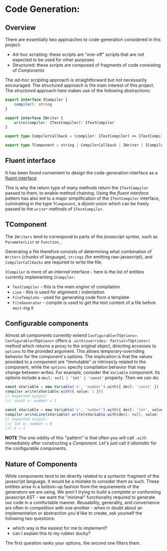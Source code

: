 # Code Generation:

## Overview

There are essentially two approaches to code-generation considered in this project:
* Ad-hoc scripting: these scripts are "one-off" scripts that are not expected to be used for other purposes
* Structured: these scripts are composed of fragments of code consisting of *Components*

The *ad-hoc scripting* approach is straightforward but not necessarily encouraged.  The *structured* approach is the main interest of this project.  The *structured* approach here makes use of the following abstractions:

```typescript
export interface ICompiler {
    compile(): string
}

export interface IWriter {
    write(compiler: ITextCompiler): ITextCompiler
}

export type CompilerCallback = (compiler: ITextCompiler) => ITextCompiler

export type TComponent = string | CompilerCallback | IWriter | ICompiler
```

## Fluent interface

It has been found convenient to design the code-generation interface as a [fluent interface](https://en.wikipedia.org/wiki/Fluent_interface).

This is why the return type of many methods return the `ITextCompiler` passed to them, to enable method chaining.  Using the *fluent interface* pattern has also led to a major simplification of the `ITextCompiler` interface, culminating in the type `TComponent`, a dijoint-union which can be freely passed to the `write*` methods of `ITextCompiler`.

## TComponent

The `IWriters` tend to correspond to parts of the *javascript syntax*, such as `ParameterList` or `Function_`.

Generating a file therefore consists of determining what combination of `Writers` (chunks of language), `strings` (for emitting raw-javascript), and `CompilerCallbacks` are required to write the file.

`ICompiler` is more of an *internal* interface - here is the list of entities currently implementing `ICompiler`:

* `TextCompiler` - this is the main *engine* of compilation
* `Line` - this is used for alignment / indentation
* `FileTemplate` - used for generating code from a template
* `FileGenerator` - compile is used to get the text content of a file before `emit`-ing it

## Configurable components

Almost all components currently extend `Configurable<TOptions>`.  `Configurable<TOptions>` offers a `.with(overrides: Partial<TOptions>)` method which returns a proxy to the original object, directing accesses to `options` to the provided argument.  This allows temporary-overriding behavior for the component's options.  The implication is that the values provided to a component are "immutable" or intrinsicly related to the component, while the `options` specify compilation behavior that may change between writes.  For example, consider the `Variable` component.  Its options include a `decl: null | 'let' | 'const'` property.  Then we can do:

```typescript
const xVariable = new Variable('x', 'number').with({ decl: 'const' })
compiler.write(xVariable.with({ value: 1 }))
// expected output:
/// const x: number = 1
```

```typescript
const xVariable = new Variable('x', 'number').with({ decl: 'let', value: 0 })
compiler.writeLine(xVariable).write(xVariable.with(decl: null, value: 1))
// expected output:
/// let x: number = 0
/// x = 1
```

**NOTE** The one oddity of this "pattern" is that often you will call `.with` immediately after constructing a *Component.*  Let's just call it *idiomatic* for the configurable components.

## Nature of Components

While components tend to be directly related to a syntactic fragment of the javascript language, it would be a mistake to consider them as such.  These entities arise in a bottom-up fashion from the requirements of the generators we are using.  We aren't trying to build a complete or conforming javascript AST - we want the "minimal" functionality required to generate our code in a comfortable manner.  Reusability, generality, and convenience are often in competition with one another - when in doubt about an implementation or abstraction you'd like to create, ask yourself the following two questions:

* which way is the easiest for me to implement?
* can I explain this to my rubber ducky?

The first question ranks your options, the second one filters them.